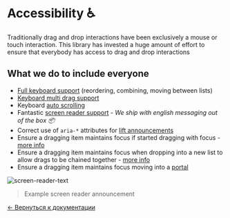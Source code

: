 # Accessibility ♿️

Traditionally drag and drop interactions have been exclusively a mouse or touch interaction. This library has invested a huge amount of effort to ensure that everybody has access to drag and drop interactions

## What we do to include everyone

- [Full keyboard support](/docs/sensors/keyboard.md) (reordering, combining, moving between lists)
- [Keyboard multi drag support](/docs/patterns/multi-drag.md)
- Keyboard [auto scrolling](/docs/guides/auto-scrolling.md)
- Fantastic [screen reader support](/docs/guides/screen-reader.md) - _We ship with english messaging out of the box 📦_
- Correct use of `aria-*` attributes for [lift announcements](/docs/guides/screen-reader.md)
- Ensure a dragging item maintains focus if started dragging with focus - [more info](/docs/api/draggable.md)
- Ensure a dragging item maintains focus when dropping into a new list to allow drags to be chained together - [more info](/docs/api/draggable.md)
- Ensure a dragging item maintains focus moving into a [portal](/docs/patterns/using-a-portal.md)

![screen-reader-text](https://user-images.githubusercontent.com/2182637/36571009-d326d82a-1888-11e8-9a1d-e44f8b969c2f.gif)

> Example screen reader announcement

[← Вернуться к документации](/README.md#documentation-)

